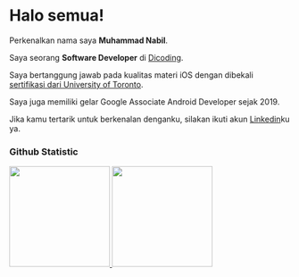 # Halo semua! 

Perkenalkan nama saya **Muhammad Nabil**.<br>

Saya seorang **Software Developer** di [Dicoding](https://www.dicoding.com/).<br>

Saya bertanggung jawab pada kualitas materi iOS dengan dibekali [sertifikasi dari University of Toronto](https://www.coursera.org/account/accomplishments/specialization/CLKJD8XBXJ3M).<br>

Saya juga memiliki gelar Google Associate Android Developer sejak 2019.<br>

Jika kamu tertarik untuk berkenalan denganku, silakan ikuti akun [Linkedin](https://www.linkedin.com/in/gilang-adhan/)ku ya.
  
   
### Github Statistic
<p align="left">
<a href="https://github.com/penuliscode">
  <img height="180em" src="https://github-readme-stats-eight-theta.vercel.app/api?username=penuliscode&show_icons=true&theme=algolia&include_all_commits=true&count_private=true"/>
  <img height="180em" src="https://github-readme-stats-eight-theta.vercel.app/api/top-langs/?username=penuliscode&layout=compact&layout=compact&theme=algolia"/>
</a>
</p>

